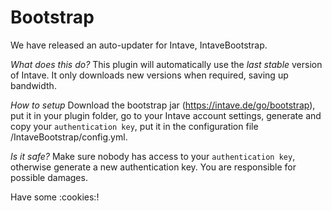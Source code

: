 # Bootstrap

We have released an auto-updater for Intave, IntaveBootstrap.

*What does this do?*
This plugin will automatically use the *last stable* version of Intave.
It only downloads new versions when required, saving up bandwidth.

*How to setup*
Download the bootstrap jar (https://intave.de/go/bootstrap), put it in your plugin folder, go to your Intave account settings, generate and copy your `authentication key`, put it in the configuration file /IntaveBootstrap/config.yml.

*Is it safe?*
Make sure nobody has access to your `authentication key`, otherwise generate a new authentication key.
You are responsible for possible damages.

Have some :cookies:!